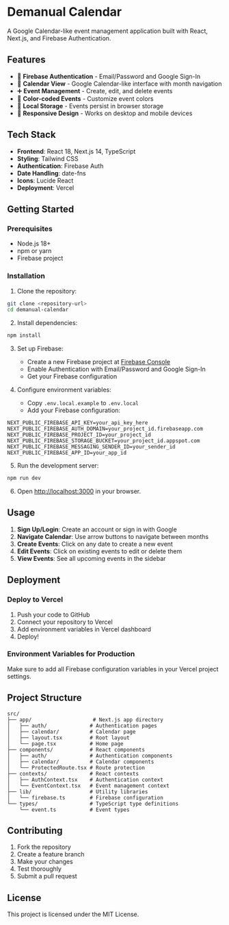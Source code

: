 # Demanual Calendar

A Google Calendar-like event management application built with React, Next.js, and Firebase Authentication.

## Features

- 🔐 **Firebase Authentication** - Email/Password and Google Sign-In
- 📅 **Calendar View** - Google Calendar-like interface with month navigation
- ➕ **Event Management** - Create, edit, and delete events
- 🎨 **Color-coded Events** - Customize event colors
- 💾 **Local Storage** - Events persist in browser storage
- 📱 **Responsive Design** - Works on desktop and mobile devices

## Tech Stack

- **Frontend**: React 18, Next.js 14, TypeScript
- **Styling**: Tailwind CSS
- **Authentication**: Firebase Auth
- **Date Handling**: date-fns
- **Icons**: Lucide React
- **Deployment**: Vercel

## Getting Started

### Prerequisites

- Node.js 18+ 
- npm or yarn
- Firebase project

### Installation

1. Clone the repository:
```bash
git clone <repository-url>
cd demanual-calendar
```

2. Install dependencies:
```bash
npm install
```

3. Set up Firebase:
   - Create a new Firebase project at [Firebase Console](https://console.firebase.google.com/)
   - Enable Authentication with Email/Password and Google Sign-In
   - Get your Firebase configuration

4. Configure environment variables:
   - Copy `.env.local.example` to `.env.local`
   - Add your Firebase configuration:

```env
NEXT_PUBLIC_FIREBASE_API_KEY=your_api_key_here
NEXT_PUBLIC_FIREBASE_AUTH_DOMAIN=your_project_id.firebaseapp.com
NEXT_PUBLIC_FIREBASE_PROJECT_ID=your_project_id
NEXT_PUBLIC_FIREBASE_STORAGE_BUCKET=your_project_id.appspot.com
NEXT_PUBLIC_FIREBASE_MESSAGING_SENDER_ID=your_sender_id
NEXT_PUBLIC_FIREBASE_APP_ID=your_app_id
```

5. Run the development server:
```bash
npm run dev
```

6. Open [http://localhost:3000](http://localhost:3000) in your browser.

## Usage

1. **Sign Up/Login**: Create an account or sign in with Google
2. **Navigate Calendar**: Use arrow buttons to navigate between months
3. **Create Events**: Click on any date to create a new event
4. **Edit Events**: Click on existing events to edit or delete them
5. **View Events**: See all upcoming events in the sidebar

## Deployment

### Deploy to Vercel

1. Push your code to GitHub
2. Connect your repository to Vercel
3. Add environment variables in Vercel dashboard
4. Deploy!

### Environment Variables for Production

Make sure to add all Firebase configuration variables in your Vercel project settings.

## Project Structure

```
src/
├── app/                    # Next.js app directory
│   ├── auth/              # Authentication pages
│   ├── calendar/          # Calendar page
│   ├── layout.tsx         # Root layout
│   └── page.tsx           # Home page
├── components/            # React components
│   ├── auth/              # Authentication components
│   ├── calendar/          # Calendar components
│   └── ProtectedRoute.tsx # Route protection
├── contexts/              # React contexts
│   ├── AuthContext.tsx    # Authentication context
│   └── EventContext.tsx   # Event management context
├── lib/                   # Utility libraries
│   └── firebase.ts        # Firebase configuration
└── types/                 # TypeScript type definitions
    └── event.ts           # Event types
```

## Contributing

1. Fork the repository
2. Create a feature branch
3. Make your changes
4. Test thoroughly
5. Submit a pull request

## License

This project is licensed under the MIT License.